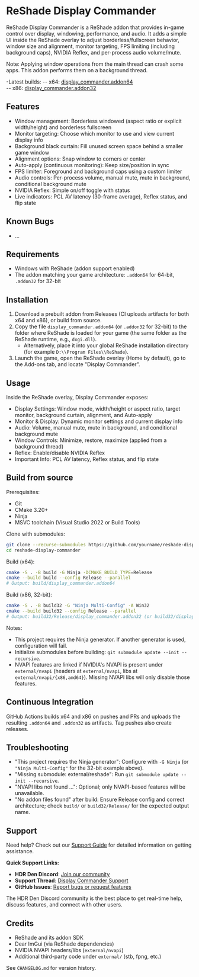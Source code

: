 # ReShade Display Commander

ReShade Display Commander is a ReShade addon that provides in-game control over display, windowing, performance, and audio. It adds a simple UI inside the ReShade overlay to adjust borderless/fullscreen behavior, window size and alignment, monitor targeting, FPS limiting (including background caps), NVIDIA Reflex, and per-process audio volume/mute.

Note: Applying window operations from the main thread can crash some apps. This addon performs them on a background thread.

-Latest builds:
-- x64: [display_commander.addon64](../../releases/latest/download/display_commander.addon64)      
-- x86: [display_commander.addon32](../../releases/latest/download/display_commander.addon32)    

## Features

- Window management: Borderless windowed (aspect ratio or explicit width/height) and borderless fullscreen
- Monitor targeting: Choose which monitor to use and view current display info
- Background black curtain: Fill unused screen space behind a smaller game window
- Alignment options: Snap window to corners or center
- Auto-apply (continuous monitoring): Keep size/position in sync
- FPS limiter: Foreground and background caps using a custom limiter
- Audio controls: Per-process volume, manual mute, mute in background, conditional background mute
- NVIDIA Reflex: Simple on/off toggle with status
- Live indicators: PCL AV latency (30-frame average), Reflex status, and flip state

## Known Bugs
- ...

## Requirements

- Windows with ReShade (addon support enabled)
- The addon matching your game architecture: `.addon64` for 64-bit, `.addon32` for 32-bit

## Installation

1. Download a prebuilt addon from Releases (CI uploads artifacts for both x64 and x86), or build from source.
2. Copy the file `display_commander.addon64` (or `.addon32` for 32-bit) to the folder where ReShade is loaded for your game (the same folder as the ReShade runtime, e.g., `dxgi.dll`).
   - Alternatively, place it into your global ReShade installation directory (for example `D:\\Program Files\\ReShade`).
3. Launch the game, open the ReShade overlay (Home by default), go to the Add-ons tab, and locate "Display Commander".

## Usage

Inside the ReShade overlay, Display Commander exposes:

- Display Settings: Window mode, width/height or aspect ratio, target monitor, background curtain, alignment, and Auto-apply
- Monitor & Display: Dynamic monitor settings and current display info
- Audio: Volume, manual mute, mute in background, and conditional background mute
- Window Controls: Minimize, restore, maximize (applied from a background thread)
- Reflex: Enable/disable NVIDIA Reflex
- Important Info: PCL AV latency, Reflex status, and flip state

## Build from source

Prerequisites:

- Git
- CMake 3.20+
- Ninja
- MSVC toolchain (Visual Studio 2022 or Build Tools)

Clone with submodules:

```bash
git clone --recurse-submodules https://github.com/yourname/reshade-display-commander.git
cd reshade-display-commander
```

Build (x64):

```bash
cmake -S . -B build -G Ninja -DCMAKE_BUILD_TYPE=Release
cmake --build build --config Release --parallel
# Output: build/display_commander.addon64
```

Build (x86, 32-bit):

```bash
cmake -S . -B build32 -G "Ninja Multi-Config" -A Win32
cmake --build build32 --config Release --parallel
# Output: build32/Release/display_commander.addon32 (or build32/display_commander.addon32)
```

Notes:

- This project requires the Ninja generator. If another generator is used, configuration will fail.
- Initialize submodules before building: `git submodule update --init --recursive`.
- NVAPI features are linked if NVIDIA's NVAPI is present under `external/nvapi` (headers at `external/nvapi`, libs at `external/nvapi/{x86,amd64}`). Missing NVAPI libs will only disable those features.

## Continuous Integration

GitHub Actions builds x64 and x86 on pushes and PRs and uploads the resulting `.addon64` and `.addon32` as artifacts. Tag pushes also create releases.

## Troubleshooting

- "This project requires the Ninja generator": Configure with `-G Ninja` (or `"Ninja Multi-Config"` for the 32-bit example above).
- "Missing submodule: external/reshade": Run `git submodule update --init --recursive`.
- "NVAPI libs not found ...": Optional; only NVAPI-based features will be unavailable.
- "No addon files found" after build: Ensure Release config and correct architecture; check `build/` or `build32/Release/` for the expected output name.

## Support

Need help? Check out our [Support Guide](SUPPORT.md) for detailed information on getting assistance.

**Quick Support Links:**
- **HDR Den Discord**: [Join our community](https://discord.com/invite/WJ9YZctPND)
- **Support Thread**: [Display Commander Support](https://discord.com/channels/1161035767917850784/1403983735031857162)
- **GitHub Issues**: [Report bugs or request features](https://github.com/pmnoxx/reshade-display-commander/issues)

The HDR Den Discord community is the best place to get real-time help, discuss features, and connect with other users.

## Credits

- ReShade and its addon SDK
- Dear ImGui (via ReShade dependencies)
- NVIDIA NVAPI headers/libs (`external/nvapi`)
- Additional third-party code under `external/` (stb, fpng, etc.)

See `CHANGELOG.md` for version history.

